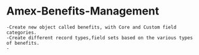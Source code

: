 Amex-Benefits-Management
========================


    -Create new object called benefits, with Core and Custom field categories.
    -Create different record types,field sets based on the various types of benefits.
    -